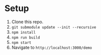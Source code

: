 
# Setup

1. Clone this repo.
2. `git submodule update --init --recursive`
3. `npm install`
4. `npm run build`
5. `npm start`
6. Navigate to `http://localhost:3000/demo`